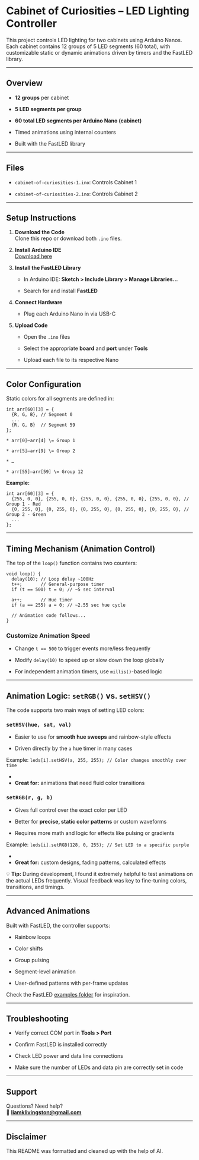 # **Cabinet of Curiosities – LED Lighting Controller**

This project controls LED lighting for two cabinets using Arduino Nanos. Each cabinet contains 12 groups of 5 LED segments (60 total), with customizable static or dynamic animations driven by timers and the FastLED library.

---

## **Overview**

* **12 groups** per cabinet

* **5 LED segments per group**

* **60 total LED segments per Arduino Nano (cabinet)**

* Timed animations using internal counters

* Built with the FastLED library

---

## **Files**

* `cabinet-of-curiosities-1.ino`: Controls Cabinet 1

* `cabinet-of-curiosities-2.ino`: Controls Cabinet 2

---

## **Setup Instructions**

1. **Download the Code**  
    Clone this repo or download both `.ino` files.

2. **Install Arduino IDE**  
    [Download here](https://www.arduino.cc/en/software)

3. **Install the FastLED Library**

   * In Arduino IDE: **Sketch \> Include Library \> Manage Libraries...**

   * Search for and install **FastLED**

4. **Connect Hardware**

   * Plug each Arduino Nano in via USB-C

5. **Upload Code**

   * Open the `.ino` files

   * Select the appropriate **board** and **port** under **Tools**

   * Upload each file to its respective Nano

---

## **Color Configuration**

Static colors for all segments are defined in:

```
int arr[60][3] = {  
  {R, G, B}, // Segment 0  
  ... 
  {R, G, B}  // Segment 59 
};

* arr[0]–arr[4] \= Group 1

* arr[5]–arr[9] \= Group 2

* …

* arr[55]–arr[59] \= Group 12
```
**Example:** 
```
int arr[60][3] = {  
  {255, 0, 0}, {255, 0, 0}, {255, 0, 0}, {255, 0, 0}, {255, 0, 0}, // Group 1 - Red  
  {0, 255, 0}, {0, 255, 0}, {0, 255, 0}, {0, 255, 0}, {0, 255, 0}, // Group 2 - Green  
  ...  
};
```
---

## **Timing Mechanism (Animation Control)**

The top of the `loop()` function contains two counters:

```
void loop() {  
  delay(10); // Loop delay ~100Hz  
  t++;       // General-purpose timer  
  if (t == 500) t = 0; // ~5 sec interval

  a++;       // Hue timer  
  if (a == 255) a = 0; // ~2.55 sec hue cycle

  // Animation code follows...  
}
```

### **Customize Animation Speed**

* Change `t == 500` to trigger events more/less frequently

* Modify `delay(10)` to speed up or slow down the loop globally

* For independent animation timers, use `millis()`\-based logic

---

## **Animation Logic: `setRGB()` vs. `setHSV()`**

The code supports two main ways of setting LED colors:

### **`setHSV(hue, sat, val)`**

* Easier to use for **smooth hue sweeps** and rainbow-style effects

* Driven directly by the `a` hue timer in many cases

Example:
```leds[i].setHSV(a, 255, 255); // Color changes smoothly over time```

*   
* **Great for:** animations that need fluid color transitions

### **`setRGB(r, g, b)`**

* Gives full control over the exact color per LED

* Better for **precise, static color patterns** or custom waveforms

* Requires more math and logic for effects like pulsing or gradients

Example:
```leds[i].setRGB(128, 0, 255); // Set LED to a specific purple```

*   
* **Great for:** custom designs, fading patterns, calculated effects

💡 **Tip:** During development, I found it extremely helpful to test animations on the actual LEDs frequently. Visual feedback was key to fine-tuning colors, transitions, and timings.

---

## **Advanced Animations**

Built with FastLED, the controller supports:

* Rainbow loops

* Color shifts

* Group pulsing

* Segment-level animation

* User-defined patterns with per-frame updates

Check the FastLED [examples folder](https://github.com/FastLED/FastLED/tree/master/examples) for inspiration.

---

## **Troubleshooting**

* Verify correct COM port in **Tools \> Port**

* Confirm FastLED is installed correctly

* Check LED power and data line connections

* Make sure the number of LEDs and data pin are correctly set in code

---

## **Support**

Questions? Need help?  
 📧 **liamklivingston@gmail.com**

---

## **Disclaimer**

This README was formatted and cleaned up with the help of AI.
